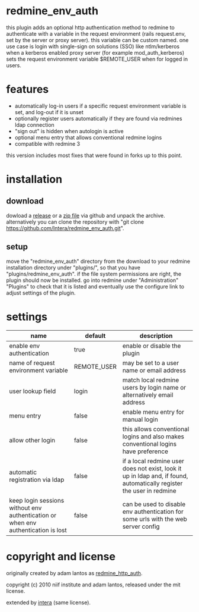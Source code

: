 # redmine_env_auth
this plugin adds an optional http authentication method to redmine to authenticate with a variable in the request environment (rails request.env, set by the server or proxy server). this variable can be custom named. one use case is login with single-sign on solutions (SSO) like ntlm/kerberos when a kerberos enabled proxy server (for example mod_auth_kerberos) sets the request environment variable $REMOTE_USER when for logged in users.

# features
* automatically log-in users if a specific request environment variable is set, and log-out if it is unset
* optionally register users automatically if they are found via redmines ldap connection
* "sign out" is hidden when autologin is active
* optional menu entry that allows conventional redmine logins
* compatible with redmine 3

this version includes most fixes that were found in forks up to this point.

# installation
## download
dowload a [release](https://github.com/Intera/redmine_env_auth/releases) or a [zip file](https://github.com/Intera/redmine_env_auth/archive/master.zip) via github and unpack the archive.
alternatively you can clone the repository with "git clone https://github.com/Intera/redmine_env_auth.git".

## setup
move the "redmine_env_auth" directory from the download to your redmine installation directory under "plugins/", so that you have "plugins/redmine_env_auth".
if the file system permissions are right, the plugin should now be installed. go into redmine under "Administration" "Plugins" to check that it is listed and eventually use the configure link to adjust settings of the plugin.

# settings
|name|default|description|
|----|-------|-----------|
|enable env authentication|true|enable or disable the plugin|
|name of request environment variable|REMOTE_USER|may be set to a user name or email address|
|user lookup field|login|match local redmine users by login name or alternatively email address|
|menu entry|false|enable menu entry for manual login|
|allow other login|false|this allows conventional logins and also makes conventional logins have preference|
|automatic registration via ldap|false|if a local redmine user does not exist, look it up in ldap and, if found, automatically register the user in redmine|
|keep login sessions without env authentication or when env authentication is lost|false|can be used to disable env authentication for some urls with the web server config|

# copyright and license
originally created by adam lantos as [redmine_http_auth](https://github.com/AdamLantos/redmine_http_auth).

copyright (c) 2010 niif institute and adam lantos, released under the mit license.

extended by [intera](https://www.intera.de/) (same license).
